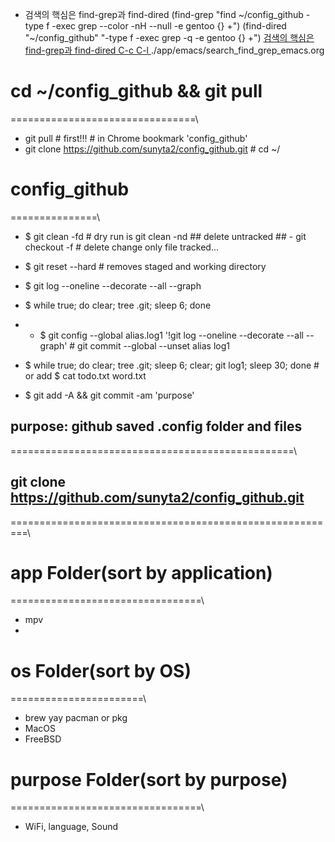 
* 검색의 핵심은 find-grep과 find-dired
(find-grep "find ~/config_github -type f -exec grep --color -nH --null -e gentoo \{\} +")
(find-dired "~/config_github" "-type f -exec grep -q -e gentoo \{\} +")
[검색의 핵심은 find-grep과 find-dired C-c C-l ](file:./app/emacs/search_find_grep_emacs.org "search find in Emacs")
./app/emacs/search_find_grep_emacs.org


# cd ~/config_github && git pull
================================\
- git pull # first!!! # in Chrome bookmark 'config_github'
- git clone https://github.com/sunyta2/config_github.git # cd ~/

# config_github
===============\
- $ git clean -fd # dry run is git clean -nd ## delete untracked ##
                        - git checkout -f # delete change only file tracked...
- $ git reset --hard # removes staged and working directory

- $ git log --oneline --decorate --all --graph
- $ while true; do clear; tree .git; sleep 6; done

- - $ git config --global alias.log1 '!git log --oneline --decorate --all --graph' # git commit --global --unset alias log1
- $ while true; do clear; tree .git; sleep 6; clear; git log1; sleep 30; done # or add $ cat todo.txt word.txt


- $ git add -A && git commit -am 'purpose'

## purpose: github saved .config folder and files
=================================================\

## git clone https://github.com/sunyta2/config_github.git
=========================================================\



# app Folder(sort by application)
=================================\
- mpv
- 


# os Folder(sort by OS)
=======================\
- brew yay pacman or pkg
- MacOS
- FreeBSD




# purpose Folder(sort by purpose)
=================================\
- WiFi, language, Sound

